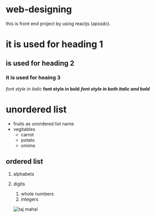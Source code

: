 # web-designing
this is front end project by using reactjs (apssdc).
# it is used for heading 1
## is used for heading 2
### it is used for heaing 3
*font style in italic*
**font style in bold**
***font style in both italic and bold***
# unordered list
* fruits as unordered list name
* vegitables
  * carrot
  * potato
  * onions
## ordered list
1. alphabets
2. digits
     1. whole numbers
     2.  integers
     
     
     ![taj mahal](https://www.history.com/.image/ar_4:3%2Cc_fill%2Ccs_srgb%2Cfl_progressive%2Cq_auto:good%2Cw_1200/MTU3ODc5MDg3NTA5MDg3NTYx/taj-mahal-2.jpg)



